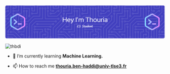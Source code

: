 ![Header](./github-header-image.png)

<p align="left"> <img src="https://komarev.com/ghpvc/?username=thbdi&label=Profile%20views&color=0e75b6&style=flat" alt="thbdi" /> </p>

- 🌱 I’m currently learning **Machine Learning.**

- 📫 How to reach me **thouria.ben-haddi@univ-tlse3.fr**



<p align="left">
</p>


